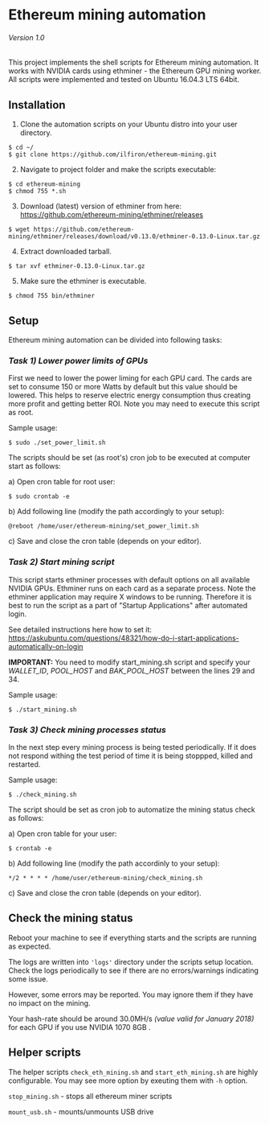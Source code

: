 # Ethereum mining automation
###### *Version 1.0*
This project implements the shell scripts for Ethereum mining automation.
It works with NVIDIA cards using ethminer - the Ethereum GPU mining worker.
All scripts were implemented and tested on Ubuntu 16.04.3 LTS 64bit.

## Installation
1. Clone the automation scripts on your Ubuntu distro into your user directory.
```shell
$ cd ~/
$ git clone https://github.com/ilfiron/ethereum-mining.git
```
2. Navigate to project folder and make the scripts executable:
```shell
$ cd ethereum-mining
$ chmod 755 *.sh
```
3. Download (latest) version of ethminer from here: https://github.com/ethereum-mining/ethminer/releases
```shell
$ wget https://github.com/ethereum-mining/ethminer/releases/download/v0.13.0/ethminer-0.13.0-Linux.tar.gz
```
4. Extract downloaded tarball.
```shell
$ tar xvf ethminer-0.13.0-Linux.tar.gz
```
5. Make sure the ethminer is executable.
```shell
$ chmod 755 bin/ethminer
```

## Setup
Ethereum mining automation can be divided into following tasks:

### *Task 1) Lower power limits of GPUs*
First we need to lower the power liming for each GPU card.
The cards are set to consume 150 or more Watts by default but this value should be lowered.
This helps to reserve electric energy consumption thus creating more profit and getting better ROI.
Note you may need to execute this script as root.

Sample usage:
```shell
$ sudo ./set_power_limit.sh
```

The scripts should be set (as root's) cron job to be executed at computer start as follows:

a) Open cron table for root user:
```shell
$ sudo crontab -e
```

b) Add following line (modify the path accordingly to your setup):

```shell
@reboot /home/user/ethereum-mining/set_power_limit.sh
```

c) Save and close the cron table (depends on your editor).

### *Task 2) Start mining script*
This script starts ethminer processes with default options on all available NVIDIA GPUs.
Ethminer runs on each card as a separate process.
Note the ethminer application may require X windows to be running.
Therefore it is best to run the script as a part of "Startup Applications" after automated login.

See detailed instructions here how to set it:
https://askubuntu.com/questions/48321/how-do-i-start-applications-automatically-on-login

**IMPORTANT:** You need to modify start_mining.sh script and specify your *WALLET_ID*, *POOL_HOST* and *BAK_POOL_HOST* between the lines 29 and 34.

Sample usage:
```shell
$ ./start_mining.sh
```

### *Task 3) Check mining processes status*
In the next step every mining process is being tested periodically.
If it does not respond withing the test period of time it is being stoppped, killed and restarted.

Sample usage:
```shell
$ ./check_mining.sh
```

The script should be set as cron job to automatize the mining status check as follows:

a) Open cron table for your user:
```shell
$ crontab -e
```

b) Add following line (modify the path accordinly to your setup):
```
*/2 * * * * /home/user/ethereum-mining/check_mining.sh
```

c) Save and close the cron table (depends on your editor).

## Check the mining status
Reboot your machine to see if everything starts and the scripts are running as expected.

The logs are written into `'logs'` directory under the scripts setup location.
Check the logs periodically to see if there are no errors/warnings indicating some issue.

However, some errors may be reported. You may ignore them if they have no impact on the mining.

Your hash-rate should be around 30.0MH/s *(value valid for January 2018)* for each GPU if you use NVIDIA 1070 8GB .

## Helper scripts
The helper scripts `check_eth_mining.sh` and `start_eth_mining.sh` are highly configurable.
You may see more option by exeuting them with `-h` option.

`stop_mining.sh` - stops all ethereum miner scripts

`mount_usb.sh` - mounts/unmounts USB drive


